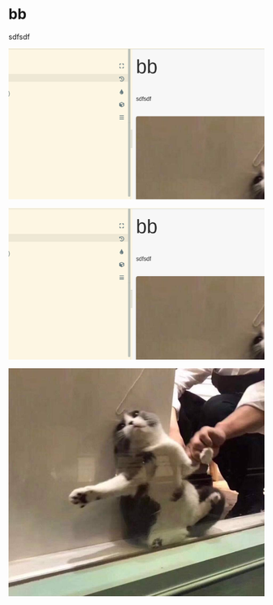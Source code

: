 # bb


sdfsdf

![enter description here](./images/1556678548466.png)


![enter description here](./images/1556678561413.png)


![enter description here](./imaxxxxxges/中文_名_称图_片_3.jpg)